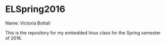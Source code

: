 # ELSpring2016

Name: Victoria Bottali

This is the repository for my embedded linux class for the Spring semester of 2016.